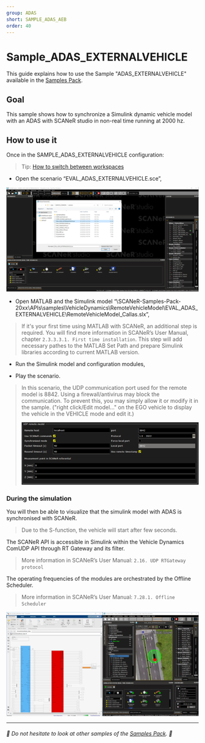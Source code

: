 ```yaml
---
group: ADAS
short: SAMPLE_ADAS_AEB
order: 40
---
```

# Sample_ADAS_EXTERNALVEHICLE

This guide explains how to use the Sample "ADAS_EXTERNALVEHICLE" available in the [Samples Pack](https://github.com/AVSimulation/SCANeR-Samples-Pack).

## Goal

This sample shows how to synchronize a Simulink dynamic vehicle model with an ADAS with SCANeR studio in non-real time running at 2000 hz.

## How to use it

Once in the SAMPLE_ADAS_EXTERNALVEHICLE configuration:

> Tip: [How to switch between workspaces](https://avsimulation.github.io/SCANeR-Quick-Starts/Pages/HT_Change_work_environment/HT_Change_work_environment.html)

* Open the scenario “EVAL_ADAS_EXTERNALVEHICLE.sce”,

![scenario](./assets/sce.PNG)

* Open MATLAB and the Simulink model “\SCANeR-Samples-Pack-20xx\APIs\samples\VehicleDynamics\RemoteVehicleModel\EVAL_ADAS_EXTERNALVEHICLE\RemoteVehicleModel_Callas.slx”,

> If it's your first time using MATLAB with SCANeR, an additional step is required. You will find more information in SCANeR’s User Manual, chapter `2.3.3.3.1. First time installation`. This step will add necessary pathes to the MATLAB Set Path and prepare Simulink libraries according to current MATLAB version.

* Run the Simulink model and configuration modules,

* Play the scenario.

> In this scenario, the UDP communication port used for the remote model is 8842. Using a firewall/antivirus may block the communication. To prevent this, you may simply allow it or modify it in the sample. ("right click/Edit model..." on the EGO vehicle to display the vehicle in the VEHICLE mode and edit it.)
>
> ![UDPremoteModel](./assets/UDPremoteModel.PNG)

### During the simulation

You will then be able to visualize that the simulink model with ADAS is synchronised with SCANeR.

> Due to the S-function, the vehicle will start after few seconds.

The SCANeR API is accessible in Simulink within the Vehicle Dynamics ComUDP API through RT Gateway and its filter.

> More information in SCANeR’s User Manual: `2.16. UDP RTGateway protocol`

The operating frequencies of the modules are orchestrated by the Offline Scheduler.

> More information in SCANeR’s User Manual: `7.28.1. Offline Scheduler`

![Capture](./assets/Article_GitHub_Sample-EVAL-ADAS-EXTERNALVEHICLE.PNG)

_______________________________________________

###### :car: Do not hesitate to look at other samples of the [Samples Pack](https://github.com/AVSimulation/SCANeR-Samples-Pack). :car:
